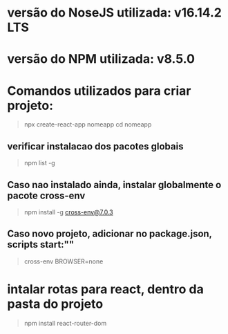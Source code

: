 # versão do NoseJS utilizada: v16.14.2 LTS

# versão do NPM utilizada: v8.5.0

# Comandos utilizados para criar projeto:

> npx create-react-app nomeapp
> cd nomeapp

## verificar instalacao dos pacotes globais

> npm list -g

## Caso nao instalado ainda, instalar globalmente o pacote cross-env

> npm install -g cross-env@7.0.3

## Caso novo projeto, adicionar no package.json, scripts start:""

> cross-env BROWSER=none

# intalar rotas para react, dentro da pasta do projeto

> npm install react-router-dom
